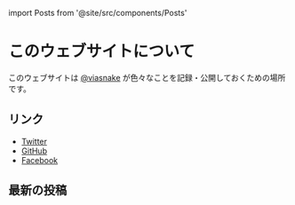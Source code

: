 import Posts from '@site/src/components/Posts'

# このウェブサイトについて

このウェブサイトは [@viasnake](https://twitter.com/viasnake) が色々なことを記録・公開しておくための場所です。

## リンク

- [Twitter](https://twitter.com/viasnake)
- [GitHub](https://github.com/viasnake)
- [Facebook](https://www.facebook.com/viasnake)

## 最新の投稿

<Posts num="5" />

